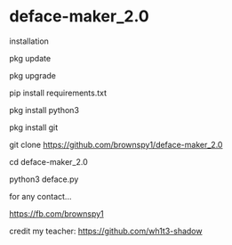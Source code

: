 # deface-maker_2.0

installation

pkg update

pkg upgrade

pip install  requirements.txt

pkg install python3

pkg install git

git clone https://github.com/brownspy1/deface-maker_2.0

cd deface-maker_2.0

python3 deface.py

for any contact...

https://fb.com/brownspy1

credit my teacher: https://github.com/wh1t3-shadow 

